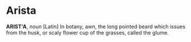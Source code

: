 # Arista

**ARIST'A**, _noun_ \[Latin\] In botany, awn, the long pointed beard which issues from the husk, or scaly flower cup of the grasses, called the glume.